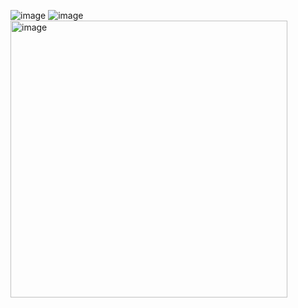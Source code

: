 ![image](https://github.com/user-attachments/assets/7657c16e-d2a4-4b61-8dd0-0a948f543f1e)
![image](https://github.com/user-attachments/assets/94c5d51a-f3ad-41ce-a12c-25174e23e6be)
<img width="443" alt="image" src="https://github.com/user-attachments/assets/f9e259ec-2c30-4cae-b5d6-caf30b325520">
